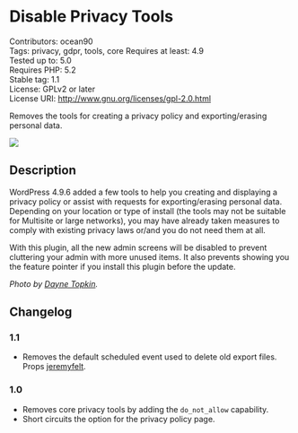 # Disable Privacy Tools
Contributors:      ocean90  
Tags:              privacy, gdpr, tools, core 
Requires at least: 4.9  
Tested up to:      5.0  
Requires PHP:      5.2  
Stable tag:        1.1  
License:           GPLv2 or later  
License URI:       http://www.gnu.org/licenses/gpl-2.0.html  

Removes the tools for creating a privacy policy and exporting/erasing personal data.

![](https://ps.w.org/disable-privacy-tools/assets/banner-1544x500.jpg?rev=1873798)

## Description

WordPress 4.9.6 added a few tools to help you creating and displaying a privacy policy or assist with requests for exporting/erasing personal data.  
Depending on your location or type of install (the tools may not be suitable for Multisite or large networks), you may have already taken measures to comply with existing privacy laws or/and you do not need them at all.

With this plugin, all the new admin screens will be disabled to prevent cluttering your admin with more unused items. It also prevents showing you the feature pointer if you install this plugin before the update.

*Photo by [Dayne Topkin](https://unsplash.com/photos/0FOOcD63bek).*

## Changelog

### 1.1

- Removes the default scheduled event used to delete old export files. Props [jeremyfelt](https://profiles.wordpress.org/jeremyfelt).

### 1.0

- Removes core privacy tools by adding the `do_not_allow` capability.
- Short circuits the option for the privacy policy page.